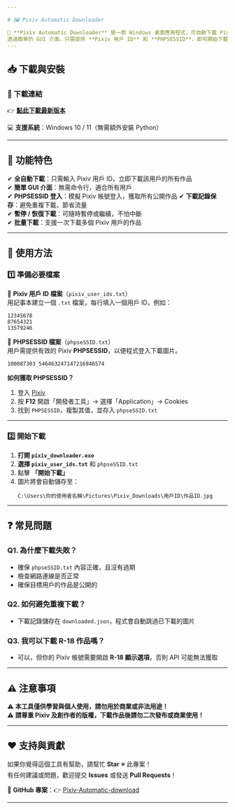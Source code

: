 ```yaml
---

# 🖼️ Pixiv Automatic Downloader  

🚀 **Pixiv Automatic Downloader** 是一款 Windows 桌面應用程式，可自動下載 Pixiv 用戶的所有作品！  
透過簡單的 GUI 介面，只需提供 **Pixiv 用戶 ID** 和 **PHPSESSID**，即可開始下載，不需要手動操作。 
---
```


## 📥 下載與安裝  

### **🔗 下載連結**
👉 **[點此下載最新版本](https://github.com/wayne1000901103/Pixiv-Automatic-download/releases)**  

💻 **支援系統**：Windows 10 / 11（無需額外安裝 Python）

---

## 🎯 功能特色  

✔ **全自動下載**：只需輸入 Pixiv 用戶 ID，立即下載該用戶的所有作品  
✔ **簡單 GUI 介面**：無需命令行，適合所有用戶  
✔ **PHPSESSID 登入**：模擬 Pixiv 帳號登入，獲取所有公開作品
✔ **下載記錄保存**：避免重複下載，節省流量  
✔ **暫停 / 恢復下載**：可隨時暫停或繼續，不怕中斷  
✔ **批量下載**：支援一次下載多個 Pixiv 用戶的作品  

---

## 🔧 使用方法  

### **1️⃣ 準備必要檔案**  

🔹 **Pixiv 用戶 ID 檔案**（`pixiv_user_ids.txt`）  
用記事本建立一個 `.txt` 檔案，每行填入一個用戶 ID，例如：  
```
12345678
87654321
13579246
```

🔹 **PHPSESSID 檔案**（`phpseSSID.txt`）  
用戶需提供有效的 Pixiv **PHPSESSID**，以便程式登入下載圖片。  
```
100087303_546463247147216946574
```
**如何獲取 PHPSESSID？**  
1. 登入 [Pixiv](https://www.pixiv.net/)  
2. 按 **F12** 開啟「開發者工具」→ 選擇「Application」→ Cookies  
3. 找到 `PHPSESSID`，複製其值，並存入 `phpseSSID.txt`  

---

### **2️⃣ 開始下載**  

1. **打開 `pixiv_downloader.exe`**  
2. **選擇 `pixiv_user_ids.txt`** 和 `phpseSSID.txt`  
3. 點擊 **「開始下載」**  
4. 圖片將會自動儲存至：  
   ```
   C:\Users\你的使用者名稱\Pictures\Pixiv_Downloads\用戶ID\作品ID.jpg
   ```

---

## ❓ 常見問題  

### **Q1. 為什麼下載失敗？**
- 確保 `phpseSSID.txt` 內容正確，且沒有過期  
- 檢查網路連線是否正常  
- 確保目標用戶的作品是公開的  

### **Q2. 如何避免重複下載？**
- 下載記錄儲存在 `downloaded.json`，程式會自動跳過已下載的圖片  

### **Q3. 我可以下載 R-18 作品嗎？**
- 可以，但你的 Pixiv 帳號需要開啟 **R-18 顯示選項**，否則 API 可能無法獲取  

---

## ⚠️ 注意事項  

⚠️ **本工具僅供學習與個人使用，請勿用於商業或非法用途！**  
⚠️ **請尊重 Pixiv 及創作者的版權，下載作品後請勿二次發布或商業使用！**  

---

## ❤️ 支持與貢獻  

如果你覺得這個工具有幫助，請幫忙 **Star ⭐** 此專案！  
有任何建議或問題，歡迎提交 **Issues** 或發送 **Pull Requests**！  

📌 **GitHub 專案**：👉 [Pixiv-Automatic-download](https://github.com/wayne1000901103/Pixiv-Automatic-download)  

---
